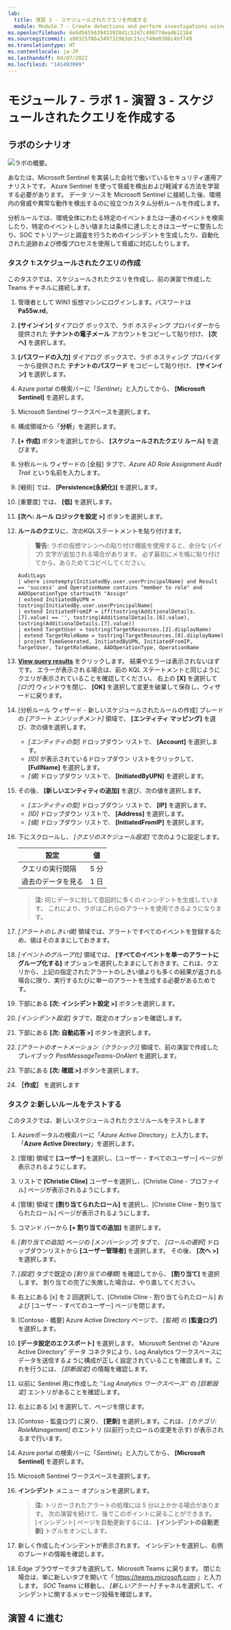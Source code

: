 ```yaml
---
lab:
  title: 演習 3 - スケジュールされたクエリを作成する
  module: Module 7 - Create detections and perform investigations using Microsoft Sentinel
ms.openlocfilehash: 6e8d5655639433928d1c52d7c49077dead6121b4
ms.sourcegitcommit: a90325f86a3497319b3dc15ccf49e0396c4bf749
ms.translationtype: HT
ms.contentlocale: ja-JP
ms.lasthandoff: 04/07/2022
ms.locfileid: "141493989"
---
```

# <a name="module-7---lab-1---exercise-3---create-a-scheduled-query"></a>モジュール 7 - ラボ 1 - 演習 3 - スケジュールされたクエリを作成する

## <a name="lab-scenario"></a>ラボのシナリオ

![ラボの概要。](../Media/SC-200-Lab_Diagrams_Mod7_L1_Ex3.png)

あなたは、Microsoft Sentinel を実装した会社で働いているセキュリティ運用アナリストです。 Azure Sentinel を使って脅威を検出および軽減する方法を学習する必要があります。 データ ソースを Microsoft Sentinel に接続した後、環境内の脅威や異常な動作を検出するのに役立つカスタム分析ルールを作成します。

分析ルールでは、環境全体にわたる特定のイベントまたは一連のイベントを検索したり、特定のイベントしきい値または条件に達したときはユーザーに警告したり、SOC でトリアージと調査を行うためのインシデントを生成したり、自動化された追跡および修復プロセスを使用して脅威に対応したりします。


### <a name="task-1-create-a-scheduled-query"></a>タスク 1:スケジュールされたクエリの作成

このタスクでは、スケジュールされたクエリを作成し、前の演習で作成した Teams チャネルに接続します。

1. 管理者として WIN1 仮想マシンにログインします。パスワードは **Pa55w.rd**。  

1. **[サインイン]** ダイアログ ボックスで、ラボ ホスティング プロバイダーから提供された **テナントの電子メール** アカウントをコピーして貼り付け、 **[次へ]** を選択します。

1. **[パスワードの入力]** ダイアログ ボックスで、ラボ ホスティング プロバイダーから提供された **テナントのパスワード** をコピーして貼り付け、 **[サインイン]** を選択します。

1. Azure portal の検索バーに「*Sentinel*」と入力してから、 **[Microsoft Sentinel]** を選択します。

1. Microsoft Sentinel ワークスペースを選択します。

1. 構成領域から「**分析**」を選択します。

1. **[+ 作成]** ボタンを選択してから、 **[スケジュールされたクエリ ルール]** を選びます。

1. 分析ルール ウィザードの [全般] タブで、*Azure AD Role Assignment Audit Trail* という名前を入力します。

1. [戦術] では、 **[Persistence(永続化)]** を選択します。

1. [重要度] では、 **[低]** を選択します。

1. **[次へ: ルール ロジックを設定 >]** ボタンを選択します。

1. **ルールのクエリ**に、次のKQLステートメントを貼り付けます。

    >**警告:** ラボの仮想マシンへの貼り付け機能を使用すると、余分な (パイプ) 文字が追加される場合があります。 必ず最初にメモ帳に貼り付けてから、あらためてコピペしてください。

    ```KQL
    AuditLogs  
    | where isnotempty(InitiatedBy.user.userPrincipalName) and Result == 'success' and OperationName contains "member to role" and AADOperationType startswith "Assign"
    | extend InitiatedByUPN = tostring(InitiatedBy.user.userPrincipalName)
    | extend InitiatedFromIP = iff(tostring(AdditionalDetails.[7].value) == '', tostring(AdditionalDetails.[6].value), tostring(AdditionalDetails.[7].value))
    | extend TargetUser = tostring(TargetResources.[2].displayName)
    | extend TargetRoleName = tostring(TargetResources.[0].displayName)
    | project TimeGenerated, InitiatedByUPN, InitiatedFromIP, TargetUser, TargetRoleName, AADOperationType, OperationName
    ```

1. **[View query results](クエリ結果の表示)** をクリックします。 結果やエラーは表示されないはずです。 エラーが表示される場合は、前の KQL ステートメントと同じようにクエリが表示されていることを確認してください。 右上の **[X]** を選択して *[ログ]* ウィンドウを閉じ、 **[OK]** を選択して変更を破棄して保存し、ウィザードに戻ります。

1. [分析ルール ウィザード - 新しいスケジュールされたルールの作成] ブレードの *[アラート エンリッチメント]* 領域で、 **[エンティティ マッピング]** を選び、次の値を選択します。 

    - *[エンティティの型]* ドロップダウン リストで、 **[Account]** を選択します。
    - *[ID]* が表示されているドロップダウン リストをクリックして、 **[FullName]** を選択します。
    - *[値]* ドロップダウン リストで、 **[InitiatedByUPN]** を選択します。

1. その後、 **[新しいエンティティの追加]** を選び、次の値を選択します。

    - *[エンティティの型]* ドロップダウン リストで、 **[IP]** を選択します。
    - *[ID]* ドロップダウン リストで、 **[Address]** を選択します。
    - *[値]* ドロップダウン リストで、 **[InitiatedFromIP]** を選択します。

1. 下にスクロールし、 *[クエリのスケジュール設定]* で次のように設定します。

    |設定|値|
    |---|---|
    |クエリの実行間隔|5 分|
    |過去のデータを見る|1 日|

    >**注:**  同じデータに対して意図的に多くのインシデントを生成しています。 これにより、ラボはこれらのアラートを使用できるようになります。

1. *[アラートのしきい値]* 領域では、アラートですべてのイベントを登録するため、値はそのままにしておきます。

1. *[イベントのグループ化]* 領域では、 **[すべてのイベントを単一のアラートにグループ化する]** オプションを選択したままにしておきます。これは、クエリから、上記の指定されたアラートのしきい値よりも多くの結果が返される場合に限り、実行するたびに単一のアラートを生成する必要があるためです。

1. 下部にある **[次: インシデント設定 >]** ボタンを選択します。 

1. *[インシデント設定]* タブで、既定のオプションを確認します。

1. 下部にある **[次: 自動応答 >]** ボタンを選択します。

1. *[アラートのオートメーション（クラシック）]* 領域で、前の演習で作成したプレイブック *PostMessageTeams-OnAlert* を選択します。

1. 下部にある **[次: 確認 >]** ボタンを選択します。
  
1. **［作成］** を選択します


### <a name="task-2-test-our-new-rule"></a>タスク 2:新しいルールをテストする

このタスクでは、新しいスケジュールされたクエリルールをテストします

1. Azureポータルの検索バーに「*Azure Active Directory*」と入力します。 「**Azure Active Directory**」を選択します。

1. [管理] 領域で **[ユーザー]** を選択し、[ユーザー - すべてのユーザー] ページが表示されるようにします。

1. リストで **[Christie Cline]** ユーザーを選択し、[Christie Cline - プロファイル] ページが表示されるようにします。

1. [管理] 領域で **[割り当てられたロール]** を選択し、[Christie Cline - 割り当てられたロール] ページが表示されるようにします。

1. コマンド バーから **[+ 割り当ての追加]** を選択します。

1. *[割り当ての追加]* ページの *[メンバーシップ]* タブで、 *[ロールの選択]* ドロップダウンリストから **[ユーザー管理者]** を選択します。 その後、 **[次へ >]** を選択します。

1. *[設定]* タブで既定の *[割り当ての種類]* を確認してから、 **[割り当て]** を選択します。 割り当ての完了に失敗した場合は、やり直してください。

1. 右上にある [x] を 2 回選択して、[Christie Cline - 割り当てられたロール] および [ユーザー - すべてのユーザー] ページを閉じます。

1. [Contoso - 概要] Azure Active Directory ページで、 *[監視]* の **[監査ログ]** を選択します。

1. **[データ設定のエクスポート]** を選択します。 Microsoft Sentinel の "Azure Active Directory" データ コネクタにより、Log Analytics ワークスペースにデータを送信するように構成が正しく設定されていることを確認します。これを行うには、 *[診断設定]* の情報を確認します。

1. 以前に Sentinel 用に作成した ''*Log Analytics ワークスペース*'' の *[診断設定]* エントリがあることを確認します。

1. 右上にある [x] を選択して、ページを閉じます。

1. [Contoso - 監査ログ] に戻り、 **[更新]** を選択します。これは、 *[カテゴリ: RoleManagement]* のエントリ (以前行ったロールの変更を示す) が表示されるまで行います。

1. Azure portal の検索バーに「*Sentinel*」と入力してから、 **[Microsoft Sentinel]** を選択します。

1. Microsoft Sentinel ワークスペースを選択します。

1. **インシデント** メニュー オプションを選択します。

    >**注:**  トリガーされたアラートの処理には 5 分以上かかる場合があります。 次の演習を続けて、後でこのポイントに戻ることができます。 [インシデント] ページを自動更新するには、 **[インシデントの自動更新]** トグルをオンにします。

1. 新しく作成したインシデントが表示されます。 インシデントを選択し、右側のブレードの情報を確認します。

1. Edge ブラウザーでタブを選択して、Microsoft Teams に戻ります。 閉じた場合は、単に新しいタブを開いて「 https://teams.microsoft.com 」と入力します。 *SOC* Teams に移動し、 *[新しいアラート]* チャネルを選択して、インシデントに関するメッセージ投稿を確認します。

## <a name="proceed-to-exercise-4"></a>演習 4 に進む
